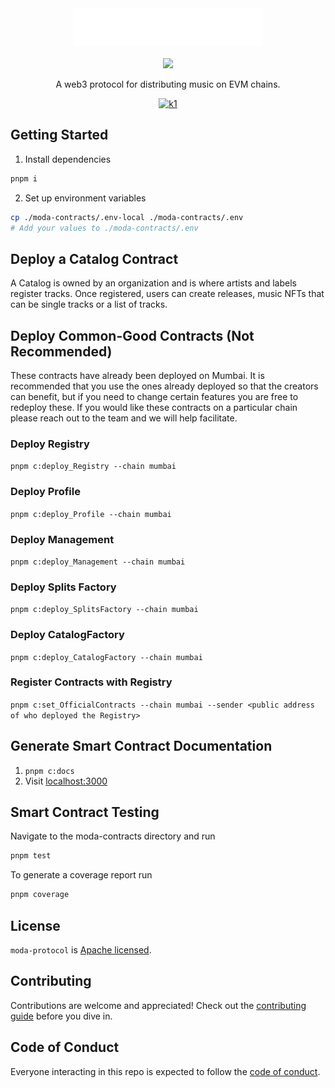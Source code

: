 <div align="center">
  <img src="./logo.svg" alt="Logo" height="60" />
  <br/>
  <br/>
  <a href="https://www.npmjs.com/package/modadao">
    <img src="https://img.shields.io/npm/v/modadao?style=flat&label=Version" />
  </a>
  <br/>
  <p>A web3 protocol for distributing music on EVM chains.</p>

  [![k1]][k2]

  [k1]: https://img.shields.io/twitter/follow/moda_dao?style=flat
  [k2]: https://x.com/MODA_DAO
</div>

## Getting Started

1. Install dependencies
```bash
pnpm i
```

2. Set up environment variables
```bash
cp ./moda-contracts/.env-local ./moda-contracts/.env
# Add your values to ./moda-contracts/.env
```
## Deploy a Catalog Contract

A Catalog is owned by an organization and is where artists and labels register tracks. Once registered, users can create releases, music NFTs that can be single tracks or a list of tracks.

## Deploy Common-Good Contracts (Not Recommended)

These contracts have already been deployed on Mumbai. It is recommended that you use the ones already deployed so that the creators can benefit, but if you need to change certain features you are free to redeploy these. If you would like these contracts on a particular chain please reach out to the team and we will help facilitate. 

### Deploy Registry
`pnpm c:deploy_Registry --chain mumbai`

### Deploy Profile
`pnpm c:deploy_Profile --chain mumbai`

### Deploy Management
`pnpm c:deploy_Management --chain mumbai`

### Deploy Splits Factory
`pnpm c:deploy_SplitsFactory --chain mumbai`

### Deploy CatalogFactory
`pnpm c:deploy_CatalogFactory --chain mumbai`

### Register Contracts with Registry
`pnpm c:set_OfficialContracts --chain mumbai --sender <public address of who deployed the Registry>`

## Generate Smart Contract Documentation

1. `pnpm c:docs`
2. Visit [localhost:3000](localhost:3000)

## Smart Contract Testing

Navigate to the moda-contracts directory and run

```bash
pnpm test
```

To generate a coverage report run

```bash
pnpm coverage
```

## License

`moda-protocol` is [Apache licensed](LICENSE).

## Contributing

Contributions are welcome and appreciated! Check out the
[contributing guide](CONTRIBUTING.md) before you dive in.

## Code of Conduct

Everyone interacting in this repo is expected to follow the
[code of conduct](CODE_OF_CONDUCT.md).
